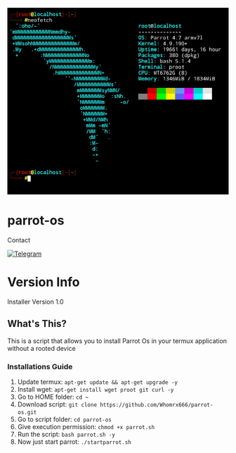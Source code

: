 <p align="center"><img src="https://github.com/Whomrx666/parrot-os/blob/main/logo.png?raw=true" /></p>

# parrot-os

 Contact

[![Telegram](https://img.shields.io/badge/Telegram-2CA5E0?style=for-the-badge&logo=telegram&logoColor=white)](https://t.me/@Whomr_X)

# Version Info
Installer Version 1.0

## What's This?

This is a script that allows you to install Parrot Os in your termux application without a rooted device

### Installations Guide

1. Update termux: `apt-get update && apt-get upgrade -y`
2. Install wget: `apt-get install wget proot git curl -y`
3. Go to HOME folder: `cd ~`
4. Download script: `git clone https://github.com/Whomrx666/parrot-os.git`
5. Go to script folder: `cd parrot-os`
6. Give execution permission: `chmod +x parrot.sh`
7. Run the script: `bash parrot.sh -y`
8. Now just start parrot: `./startparrot.sh`
